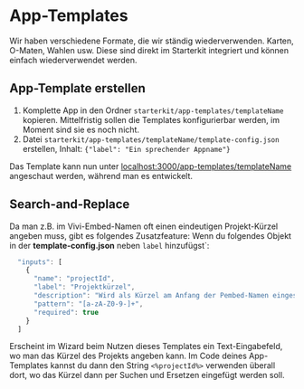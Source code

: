 # App-Templates

Wir haben verschiedene Formate, die wir ständig wiederverwenden. Karten, O-Maten, Wahlen usw. Diese sind direkt im Starterkit integriert und können einfach wiederverwendet werden.

## App-Template erstellen

1. Komplette App in den Ordner `starterkit/app-templates/templateName` kopieren. Mittelfristig sollen die Templates konfigurierbar werden, im Moment sind sie es noch nicht.
2. Datei `starterkit/app-templates/templateName/template-config.json` erstellen, Inhalt: `{"label": "Ein sprechender Appname"}`

Das Template kann nun unter [localhost:3000/app-templates/templateName](http://localhost:3000/app-templates/templateName) angeschaut werden, während man es entwickelt.

## Search-and-Replace

Da man z.B. im Vivi-Embed-Namen oft einen eindeutigen Projekt-Kürzel angeben muss, gibt es folgendes Zusatzfeature: Wenn du folgendes Objekt in der **template-config.json** neben `label` hinzufügst`:

```js
  "inputs": [
    {
      "name": "projectId",
      "label": "Projektkürzel",
      "description": "Wird als Kürzel am Anfang der Pembed-Namen eingesetzt",
      "pattern": "[a-zA-Z0-9-]+",
      "required": true
    }
  ]
```

Erscheint im Wizard beim Nutzen dieses Templates ein Text-Eingabefeld, wo man das Kürzel des Projekts angeben kann. Im Code deines App-Templates kannst du dann den String `<%projectId%>` verwenden überall dort, wo das Kürzel dann per Suchen und Ersetzen eingefügt werden soll.
